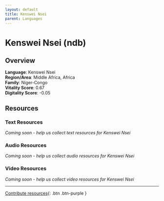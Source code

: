 ```yaml
---
layout: default
title: Kenswei Nsei
parent: Languages
---
```


# Kenswei Nsei (ndb)

## Overview

**Language**: Kenswei Nsei  
**Region/Area**: Middle Africa, Africa  
**Family**: Niger-Congo  
**Vitality Score**: 0.67  
**Digitality Score**: -0.05  

## Resources

### Text Resources
*Coming soon - help us collect text resources for Kenswei Nsei*

### Audio Resources
*Coming soon - help us collect audio resources for Kenswei Nsei*

### Video Resources
*Coming soon - help us collect video resources for Kenswei Nsei*

---

[Contribute resources](https://fairtrain.github.io/){: .btn .btn-purple }

